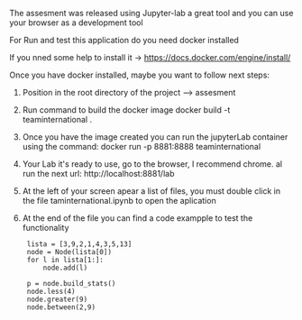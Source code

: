 The assesment was released using Jupyter-lab a great tool
and you can use your browser as a development tool



For Run and test this application do you need docker installed

If you nned some help to install it ->
    https://docs.docker.com/engine/install/

Once you have docker installed, maybe you want to follow next steps:

1. Position in the root directory of the project --> assesment

2. Run command to build the docker image 
    docker build -t teaminternational .

3. Once you have the image created you can run the jupyterLab container using the command: 
    docker run -p 8881:8888  teaminternational

4. Your Lab it's ready to use, go to the browser, I recommend chrome.
    al run the next url: http://localhost:8881/lab

5. At the left of your screen apear a list of files, you must double click in the file
taminternational.ipynb to open the aplication

6. At the end of the file you can find a code exampple to test the functionality 

        lista = [3,9,2,1,4,3,5,13]   
        node = Node(lista[0])
        for l in lista[1:]:
            node.add(l)

        p = node.build_stats()
        node.less(4)
        node.greater(9)
        node.between(2,9)


